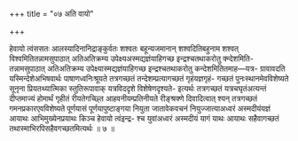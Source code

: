+++
title = "०७ अति वायो"

+++

हेवायो त्वंससतः आलस्यादिनानिद्राङ्कुर्वतः शश्वतः बहून्यजमानान् शश्वदितिबहुनाम शश्वत् विश्वमितितन्नामसुपाठात् अतिअतिक्रम्य उपेक्ष्यअस्मद्यज्ञंयाहिगच्छ इन्द्रश्चतथाकरोतु क्न्देशमिति- तन्नामसुपाठात् अतिअतिक्रम्य उपेक्ष्यास्मद्यज्ञंयाहिगच्छ इन्द्रश्चतथाकरोतु कन्देशमितितमाह—यत्र- ग्रावावदति यस्मिन्देशेअभिषवार्थः पाषाणध्वनिःश्रूयते तत्रगच्छतं तन्देशम्प्रत्यागच्छतं गृहंयज्ञगृहं- गच्छतं पुनःस्थानमेवविशेष्यते सूनृना प्रियतथ्यात्मिका स्तुतिरूपावाक् यत्रविददृशे विशेषेणदृश्यते- इत्यर्थः तत्रगच्छतं यत्रचघृतंअत्यन्तं दीप्तमाज्यं होमार्थं गृहीतं रीयतेगच्छ्ति आहवनीयम्प्रतिनीयते रीङ्श्रक्णे दिवादित्वात् श्यन् तत्रगच्छतं गमनप्रकारएवविशेष्यते पूर्णयासं पूर्णयापुष्टाङ्गया नियुता जातावेकवचनं नियुज्जात्याअध्वरं अस्मदीयंयज्ञं आयाथः आभिमुख्येनप्रयाथः किञ्च हेवायो त्वंइन्द्र- श्च युवांअध्वरं अस्मदीयं यागं याथः आयाथः सहैवागच्छतं तथास्माभिरपिसहैवगच्छतमित्यर्थः ॥ ७ ॥